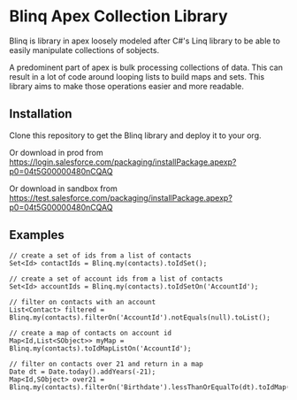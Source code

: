 # Blinq Apex Collection Library

Blinq is library in apex loosely modeled after C#'s Linq library to be able to easily manipulate collections of sobjects.

A predominent part of apex is bulk processing collections of data. This can result in a lot of code around looping lists to build maps and sets. This library aims to make those operations easier and more readable. 

## Installation

Clone this repository to get the Blinq library and deploy it to your org.

Or download in prod from https://login.salesforce.com/packaging/installPackage.apexp?p0=04t5G00000480nCQAQ 

Or download in sandbox from https://test.salesforce.com/packaging/installPackage.apexp?p0=04t5G00000480nCQAQ 

## Examples

```apex
// create a set of ids from a list of contacts
Set<Id> contactIds = Blinq.my(contacts).toIdSet();

// create a set of account ids from a list of contacts
Set<Id> accountIds = Blinq.my(contacts).toIdSetOn('AccountId');

// filter on contacts with an account
List<Contact> filtered = Blinq.my(contacts).filterOn('AccountId').notEquals(null).toList();

// create a map of contacts on account id
Map<Id,List<SObject>> myMap = Blinq.my(contacts).toIdMapListOn('AccountId');

// filter on contacts over 21 and return in a map
Date dt = Date.today().addYears(-21);
Map<Id,SObject> over21 = Blinq.my(contacts).filterOn('Birthdate').lessThanOrEqualTo(dt).toIdMap();
```